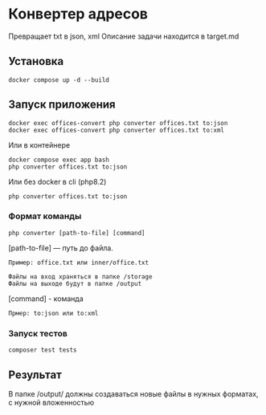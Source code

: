 # Конвертер адресов
Превращает txt в json, xml
Описание задачи находится в target.md

## Установка
```terminal
docker compose up -d --build
```

## Запуск приложения
```terminal
docker exec offices-convert php converter offices.txt to:json
docker exec offices-convert php converter offices.txt to:xml 
```

Или в контейнере 
```terminal 
docker compose exec app bash
php converter offices.txt to:json
```

Или без docker в cli (php8.2)
```terminal
php converter offices.txt to:json
```

### Формат команды
```terminal
php converter [path-to-file] [command]
```

[path-to-file] — путь до файла.

    Пример: office.txt или inner/office.txt

    Файлы на вход храняться в папке /storage
    Файлы на выходе будут в папке /output

[command] - команда

    Прмер: to:json или to:xml

### Запуск тестов
```terminal
composer test tests
```

## Результат
В папке /output/ должны создаваться новые файлы в нужных форматах, с нужной вложенностью